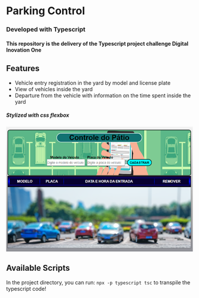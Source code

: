 # Parking Control 

### Developed with Typescript

<h4>This repository is the delivery of the Typescript project challenge Digital Inovation One<h4>

## Features

- Vehicle entry registration in the yard by model and license plate
- View of vehicles inside the yard
- Departure from the vehicle with information on the time spent inside the yard

##### Stylized with css flexbox
![capa](./src/img/capa.png)

## Available Scripts

In the project directory, you can run:  `npx -p typescript tsc` to transpile the typescript code!

